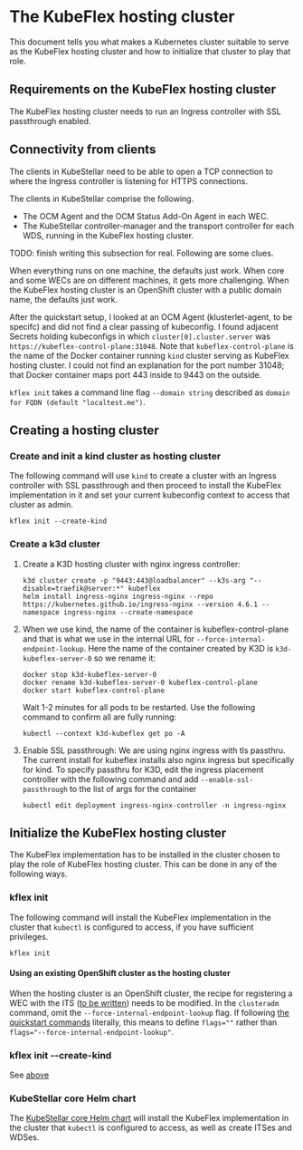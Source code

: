# The KubeFlex hosting cluster

This document tells you what makes a Kubernetes cluster suitable to serve as the KubeFlex hosting cluster and how to initialize that cluster to play that role.

## Requirements on the KubeFlex hosting cluster

The KubeFlex hosting cluster needs to run an Ingress controller with
SSL passthrough enabled.

## Connectivity from clients

The clients in KubeStellar need to be able to open a TCP connection to where the Ingress controller is listening for HTTPS connections.

The clients in KubeStellar comprise the following.

- The OCM Agent and the OCM Status Add-On Agent in each WEC.
- The KubeStellar controller-manager and the transport controller for each WDS, running in the KubeFlex hosting cluster.

TODO: finish writing this subsection for real. Following are some clues.

When everything runs on one machine, the defaults just work. When core and some WECs are on different machines, it gets more challenging. When the KubeFlex hosting cluster is an OpenShift cluster with a public domain name, the defaults just work.

After the quickstart setup, I looked at an OCM Agent (klusterlet-agent, to be specifc) and did not find a clear passing of kubeconfig. I found adjacent Secrets holding kubeconfigs in which `cluster[0].cluster.server` was `https://kubeflex-control-plane:31048`. Note that `kubeflex-control-plane` is the name of the Docker container running `kind` cluster serving as KubeFlex hosting cluster. I could not find an explanation for the port number 31048; that Docker container maps port 443 inside to 9443 on the outside.

`kflex init` takes a command line flag `--domain string` described as `domain for FQDN (default "localtest.me")`.

## Creating a hosting cluster

### Create and init a kind cluster as hosting cluster

The following command will use `kind` to create a cluster with an Ingress controller with SSL passthrough and then proceed to install the KubeFlex implementation in it and set your current kubeconfig context to access that cluster as admin.

```shell
kflex init --create-kind
```

### Create a k3d cluster

1. Create a K3D hosting cluster with nginx ingress controller:
    ```shell
    k3d cluster create -p "9443:443@loadbalancer" --k3s-arg "--disable=traefik@server:*" kubeflex
    helm install ingress-nginx ingress-nginx --repo https://kubernetes.github.io/ingress-nginx --version 4.6.1 --namespace ingress-nginx --create-namespace
    ```

1. When we use kind, the name of the container is kubeflex-control-plane and that is what we use 
   in the internal URL for `--force-internal-endpoint-lookup`.
   Here the name of the container created by K3D is `k3d-kubeflex-server-0` so we rename it:
    ```shell
    docker stop k3d-kubeflex-server-0
    docker rename k3d-kubeflex-server-0 kubeflex-control-plane
    docker start kubeflex-control-plane
    ```
    Wait 1-2 minutes for all pods to be restarted.
    Use the following command to confirm all are fully running:
    ```shell
    kubectl --context k3d-kubeflex get po -A
    ```

1. Enable SSL passthrough:
   We are using nginx ingress with tls passthru.
   The current install for kubeflex installs also nginx ingress but specifically for kind.
   To specify passthru for K3D, edit the ingress placement controller with the following command and add `--enable-ssl-passthrough` to the list of args for the container
    ```shell
    kubectl edit deployment ingress-nginx-controller -n ingress-nginx  
    ```

## Initialize the KubeFlex hosting cluster

The KubeFlex implementation has to be installed in the cluster chosen to play the role of KubeFlex hosting cluster. This can be done in any of the following ways.

### kflex init

The following command will install the KubeFlex implementation in the cluster that `kubectl` is configured to access, if you have sufficient privileges.

```shell
kflex init
```

#### Using an existing OpenShift cluster as the hosting cluster

When the hosting cluster is an OpenShift cluster, the recipe for registering a WEC with the ITS ([to be written](wec.md)) needs to be modified. In the `clusteradm` command, omit the `--force-internal-endpoint-lookup` flag. If following [the quickstart commands](get-started.md#create-and-register-two-workload-execution-clusters) literally, this means to define `flags=""` rather than `flags="--force-internal-endpoint-lookup"`.

### kflex init --create-kind

See [above](#create-and-init-a-kind-cluster-as-hosting-cluster)

### KubeStellar core Helm chart

The [KubeStellar core Helm chart](core-chart.md) will install the KubeFlex implementation in the cluster that `kubectl` is configured to access, as well as create ITSes and WDSes.

